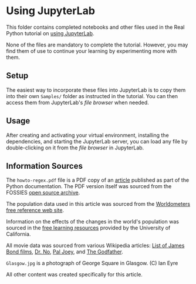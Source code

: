 # Using JupyterLab

This folder contains completed notebooks and other files used in the Real Python tutorial on [using JupyterLab](https://realpython.com/using-jupyterlab/). 

None of the files are mandatory to complete the tutorial. However, you may find them of use to continue your learning by experimenting more with them.

## Setup

The easiest way to incorporate these files into JupyterLab is to copy them into their own `Samples/` folder as instructed in the tutorial. You can then access them from JupyterLab's _file browser_ when needed.
 
## Usage

After creating and activating your virtual environment, installing the dependencies, and starting the JupyterLab server, you can load any file by double-clicking on it from the _file browser_ in JupyterLab.

## Information Sources

The `howto-regex.pdf` file is a PDF copy of an [article](https://docs.python.org/3/howto/regex.html) published as part of the Python documentation. The PDF version itself was sourced from the FOSSIES [open source archive](https://fossies.org/linux/python-docs-pdf-a4/howto-regex.pdf).

The population data used in this article was sourced from the [Worldometers free reference web site](https://www.worldometers.info/world-population/world-population-by-year/).

Information on the effects of the changes in the world's population was sourced in the [free learning resources](https://ugc.berkeley.edu/background-content/population-growth/) provided by the University of California.

All movie data was sourced from various Wikipedia articles: [List of James Bond films](https://en.wikipedia.org/wiki/List_of_James_Bond_films), [Dr. No](https://en.wikipedia.org/wiki/Dr._No_(film)), [Pal Joey](https://en.wikipedia.org/wiki/Pal_Joey_(film)), and [The Godfather](https://en.wikipedia.org/wiki/The_Godfather).

`Glasgow.jpg` is a photograph of George Square in Glasgow. (C) Ian Eyre

All other content was created specifically for this article.
